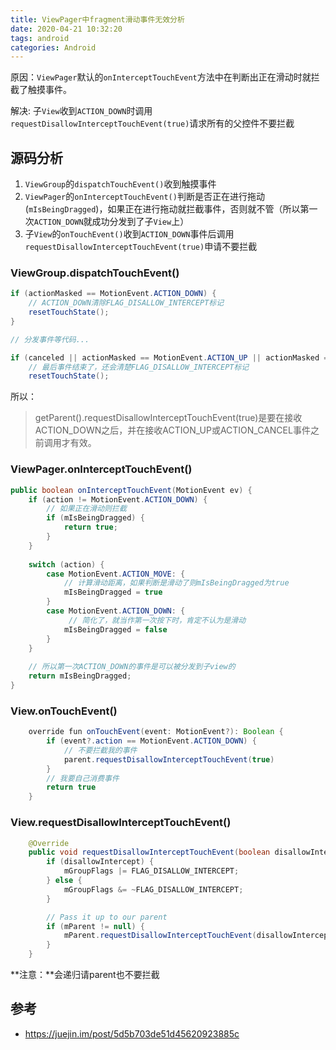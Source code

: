 ```yaml
---
title: ViewPager中fragment滑动事件无效分析
date: 2020-04-21 10:32:20
tags: android
categories: Android
---
```


原因：`ViewPager`默认的`onInterceptTouchEvent`方法中在判断出正在滑动时就拦截了触摸事件。

解决: 子`View`收到`ACTION_DOWN`时调用`requestDisallowInterceptTouchEvent(true)`请求所有的父控件不要拦截

## 源码分析
1. `ViewGroup`的`dispatchTouchEvent()`收到触摸事件
2. `ViewPager`的`onInterceptTouchEvent()`判断是否正在进行拖动(`mIsBeingDragged`)，如果正在进行拖动就拦截事件，否则就不管（所以第一次`ACTION_DOWN`就成功分发到了子`View`上）
3. 子`View`的`onTouchEvent()`收到`ACTION_DOWN`事件后调用`requestDisallowInterceptTouchEvent(true)`申请不要拦截



### ViewGroup.dispatchTouchEvent()
```java
if (actionMasked == MotionEvent.ACTION_DOWN) {
    // ACTION_DOWN清除FLAG_DISALLOW_INTERCEPT标记
    resetTouchState();
}

// 分发事件等代码...

if (canceled || actionMasked == MotionEvent.ACTION_UP || actionMasked == MotionEvent.ACTION_HOVER_MOVE) {
    // 最后事件结束了，还会清楚FLAG_DISALLOW_INTERCEPT标记
    resetTouchState();
```

所以：
> getParent().requestDisallowInterceptTouchEvent(true)是要在接收ACTION_DOWN之后，并在接收ACTION_UP或ACTION_CANCEL事件之前调用才有效。

### ViewPager.onInterceptTouchEvent()
```java
public boolean onInterceptTouchEvent(MotionEvent ev) {
    if (action != MotionEvent.ACTION_DOWN) {
        // 如果正在滑动则拦截
        if (mIsBeingDragged) {
            return true;
        }
    }
    
    switch (action) {
        case MotionEvent.ACTION_MOVE: {
            // 计算滑动距离，如果判断是滑动了则mIsBeingDragged为true
            mIsBeingDragged = true
        }
        case MotionEvent.ACTION_DOWN: {
             // 简化了，就当作第一次按下时，肯定不认为是滑动
            mIsBeingDragged = false                
        }
    }
    
    // 所以第一次ACTION_DOWN的事件是可以被分发到子view的
    return mIsBeingDragged;
}
```
### View.onTouchEvent()
```java
    override fun onTouchEvent(event: MotionEvent?): Boolean {
        if (event?.action == MotionEvent.ACTION_DOWN) {
            // 不要拦截我的事件
            parent.requestDisallowInterceptTouchEvent(true)
        }
        // 我要自己消费事件
        return true
    }
```

### View.requestDisallowInterceptTouchEvent()
```java
    @Override
    public void requestDisallowInterceptTouchEvent(boolean disallowIntercept) {
        if (disallowIntercept) {
            mGroupFlags |= FLAG_DISALLOW_INTERCEPT;
        } else {
            mGroupFlags &= ~FLAG_DISALLOW_INTERCEPT;
        }

        // Pass it up to our parent
        if (mParent != null) {
            mParent.requestDisallowInterceptTouchEvent(disallowIntercept);
        }
    }
```

**注意：**会递归请parent也不要拦截
## 参考
* https://juejin.im/post/5d5b703de51d45620923885c